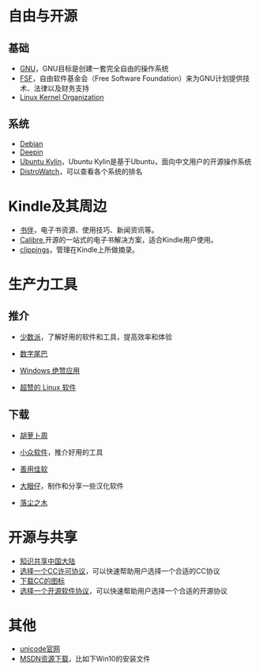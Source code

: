 # 自由与开源
## 基础
- [GNU](https://www.gnu.org)，GNU目标是创建一套完全自由的操作系统
- [FSF](https://www.fsf.org)，自由软件基金会（Free Software Foundation）来为GNU计划提供技术、法律以及财务支持
- [Linux Kernel Organization](https://www.kernel.org)

## 系统
- [Debian](https://www.debian.org)
- [Deepin](https://www.deepin.org)
- [Ubuntu Kylin](http://www.ubuntukylin.com)，Ubuntu Kylin是基于Ubuntu，面向中文用户的开源操作系统
- [DistroWatch](https://distrowatch.com)，可以查看各个系统的排名

# Kindle及其周边
- [书伴](https://bookfere.com)，电子书资源、使用技巧、新闻资讯等。
- [Calibre](https://calibre-ebook.com),开源的一站式的电子书解决方案，适合Kindle用户使用。
- [clippings](https://www.clippings.io)，管理在Kindle上所做摘录。


# 生产力工具
## 推介
- [少数派](https://sspai.com)，了解好用的软件和工具，提高效率和体验

- [数字尾巴](http://www.dgtle.com/portal.php)

- [Windows 绝赞应用](https://amazing-apps.gitbooks.io/windows-apps-that-amaze-us/content/zh-CN/)

- [超赞的 Linux 软件](https://www.gitbook.com/book/alim0x/awesome-linux-software-zh_cn/details)

## 下载
- [胡萝卜周](http://www.carrotchou.blog)

- [小众软件](https://www.appinn.com)，推介好用的工具

- [善用佳软](https://xbeta.info)

- [大眼仔](http://www.dayanzai.me)，制作和分享一些汉化软件

- [落尘之木](https://www.luochenzhimu.com)


# 开源与共享
- [知识共享中国大陆](http://creativecommons.net.cn)
- [选择一个CC许可协议](https://creativecommons.org/choose/)，可以快速帮助用户选择一个合适的CC协议
- [下载CC的图标](https://creativecommons.org/about/downloads)
- [选择一个开源软件协议](http://choosealicense.online)，可以快速帮助用户选择一个合适的开源协议

# 其他
- [unicode官网](http://www.unicode.org)
- [MSDN资源下载](http://msdn.itellyou.cn)，比如下Win10的安装文件
